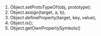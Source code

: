 1. Object.setProtoTypeOf(obj, prototype);
2. Object.assign(target, a, b);
3. Object.defineProperty(target, key, value);
4. Object.is();
5. Object.getOwnPropertySymbols()